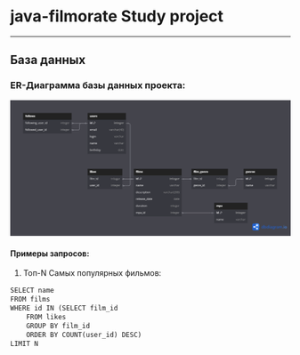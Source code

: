 # java-filmorate Study project
____
## База данных
### ER-Диаграмма базы данных проекта:
![Диаграмма, отображающая связи таблиц в базе данных проекта](/assets/images/Filmorate_db.png)
#### Примеры запросов:
1. Топ-N Самых популярных фильмов:
````
SELECT name
FROM films
WHERE id IN (SELECT film_id
    FROM likes
    GROUP BY film_id
    ORDER BY COUNT(user_id) DESC)
LIMIT N
````
